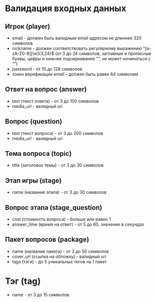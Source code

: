 # Валидация входных данных

## Игрок (player)
- email - должен быть валидным email адресом не длиннее 320 символов
- nickname - должен соответствовать регулярному выражению ^[a-zA-Z0-9][\w]{3,24}$ (от 3 до 24 символов, заглавные и прописные буквы, цифры и нижнее подчеркивание "_", не может начинаться с "_")
- password - от 10 до 128 символов
- токен верификации email - должен быть равен 64 символам

## Ответ на вопрос (answer)
- text (текст ответа) - от 3 до 100 символов
- media_url - валидный uri

## Вопрос (question)
- text (текст вопроса) - от 3 до 200 символов
- media_url - валидный uri

## Тема вопроса (topic)
- title (заголовок темы) - от 3 до 30 символов

## Этап игры (stage)
- name (название этапа) - от 3 до 30 символов

## Вопрос этапа (stage_question)
- cost (стоимость вопроса) - больше или равно 1
- answer_time (время на ответ) - от 5 до 60, значение в секундах

## Пакет вопросов (package)
- name (название пакета) - от 3 до 50 символов
- cover_url (ссылка на обложку) - валидный uri
- tags (тэги) - до 5 уникальных тегов на 1 пакет

# Тэг (tag)
- name - от 3 до 15 символов